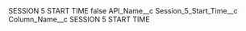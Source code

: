 <?xml version="1.0" encoding="UTF-8"?>
<CustomMetadata xmlns="http://soap.sforce.com/2006/04/metadata" xmlns:xsi="http://www.w3.org/2001/XMLSchema-instance" xmlns:xsd="http://www.w3.org/2001/XMLSchema">
    <label>SESSION 5 START TIME</label>
    <protected>false</protected>
    <values>
        <field>API_Name__c</field>
        <value xsi:type="xsd:string">Session_5_Start_Time__c</value>
    </values>
    <values>
        <field>Column_Name__c</field>
        <value xsi:type="xsd:string">SESSION 5 START TIME</value>
    </values>
</CustomMetadata>
